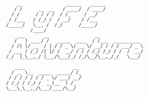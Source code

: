                     __                ______   ______              
                   / /      __  __   / ____/  / ____/              
                  / /      / / / /  / /_     / __/                 
                 / /___   / /_/ /  / __/    / /___                 
                /_____/   \__, /  /_/      /_____/                 
                         /____/                                    
                    ___       __                 __                
                   /   | ____/ /   _____  ____  / /___  __________ 
                  / /| |/ __  / | / / _ \/ __ \/ __/ / / / ___/ _ \
                 / ___ / /_/ /| |/ /  __/ / / / /_/ /_/ / /  /  __/
                /_/  |_\__,_/ |___/\___/_/ /_/\__/\__,_/_/   \___/ 
                                                                   
                   ____                  __                        
                  / __ \__  _____  _____/ /_                       
                 / / / / / / / _ \/ ___/ __/                       
                / /_/ / /_/ /  __(__  ) /_                         
                \___\_\__,_/\___/____/\__/                         
                                                                   
                                                                   
                                                                 
                                
